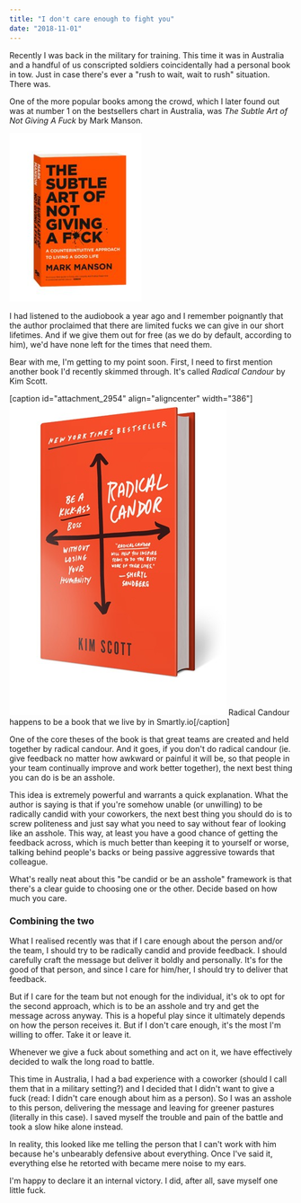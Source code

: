 ```yaml
---
title: "I don't care enough to fight you"
date: "2018-11-01"
---
```


Recently I was back in the military for training. This time it was in Australia and a handful of us conscripted soldiers coincidentally had a personal book in tow. Just in case there's ever a "rush to wait, wait to rush" situation. There was.

One of the more popular books among the crowd, which I later found out was at number 1 on the bestsellers chart in Australia, was _The Subtle Art of Not Giving A Fuck_ by Mark Manson.

![the subtle art of not giving a fuck by mark manson](images/81bxEvEkHIL-235x300.jpg)

I had listened to the audiobook a year ago and I remember poignantly that the author proclaimed that there are limited fucks we can give in our short lifetimes. And if we give them out for free (as we do by default, according to him), we'd have none left for the times that need them.

Bear with me, I'm getting to my point soon. First, I need to first mention another book I'd recently skimmed through. It's called _Radical Candour_ by Kim Scott.

\[caption id="attachment\_2954" align="aligncenter" width="386"\]![radical candour by kim scott](images/book-3.jpg) Radical Candour happens to be a book that we live by in Smartly.io\[/caption\]

One of the core theses of the book is that great teams are created and held together by radical candour. And it goes, if you don't do radical candour (ie. give feedback no matter how awkward or painful it will be, so that people in your team continually improve and work better together), the next best thing you can do is be an asshole.

This idea is extremely powerful and warrants a quick explanation. What the author is saying is that if you're somehow unable (or unwilling) to be radically candid with your coworkers, the next best thing you should do is to screw politeness and just say what you need to say without fear of looking like an asshole. This way, at least you have a good chance of getting the feedback across, which is much better than keeping it to yourself or worse, talking behind people's backs or being passive aggressive towards that colleague.

What's really neat about this "be candid or be an asshole" framework is that there's a clear guide to choosing one or the other. Decide based on how much you care.

### Combining the two

What I realised recently was that if I care enough about the person and/or the team, I should try to be radically candid and provide feedback. I should carefully craft the message but deliver it boldly and personally. It's for the good of that person, and since I care for him/her, I should try to deliver that feedback.

But if I care for the team but not enough for the individual, it's ok to opt for the second approach, which is to be an asshole and try and get the message across anyway. This is a hopeful play since it ultimately depends on how the person receives it. But if I don't care enough, it's the most I'm willing to offer. Take it or leave it.

Whenever we give a fuck about something and act on it, we have effectively decided to walk the long road to battle.

This time in Australia, I had a bad experience with a coworker (should I call them that in a military setting?) and I decided that I didn't want to give a fuck (read: I didn't care enough about him as a person). So I was an asshole to this person, delivering the message and leaving for greener pastures (literally in this case). I saved myself the trouble and pain of the battle and took a slow hike alone instead.

In reality, this looked like me telling the person that I can't work with him because he's unbearably defensive about everything. Once I've said it, everything else he retorted with became mere noise to my ears.

I'm happy to declare it an internal victory. I did, after all, save myself one little fuck.
